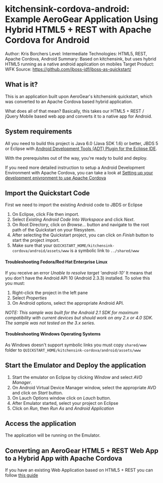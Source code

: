 kitchensink-cordova-android: Example AeroGear Application Using Hybrid HTML5 + REST with Apache Cordova for Android
===================================================================================================================
Author: Kris Borchers
Level: Intermediate
Technologies: HTML5, REST, Apache Cordova, Android
Summary: Based on kitchensink, but uses hybrid HTML5 running as a native android application on mobiles
Target Product: WFK
Source: <https://github.com/jboss-jdf/jboss-as-quickstart/>

What is it?
-----------

This is an application built upon AeroGear's kitchensink quickstart, which was converted to an Apache Cordova based hybrid application.

What does all of that mean? Basically, this takes our HTML5 + REST / jQuery Mobile based web app and converts it to a native app for Android. 

System requirements
-------------------

All you need to build this project is Java 6.0 (Java SDK 1.6) or better, JBDS 5 or Eclipse with [Android Development Tools (ADT) Plugin for the Eclipse IDE](http://developer.android.com/tools/sdk/eclipse-adt.html).

With the prerequisites out of the way, you're ready to build and deploy.

If you need more detailed instruction to setup a Android Development Environment with Apache Cordova, you can take a look at [Setting up your development enivronment to use Apache Cordova](http://aerogear.org/docs/guides/CordovaSetup/)

Import the Quickstart Code
---------------------------

First we need to import the existing Android code to JBDS or Eclipse

1. On Eclipse, click File then import.
2. Select *Existing Android Code Into Workspace* and click *Next*.
3. On Root Directory, click on *Browse...* button and navigate to the root path of the Quickstart on your filesystem.
4. After selecting the Quickstart project, you can click on *Finish* button to start the project import.
5. Make sure that your `QUICKSTART_HOME/kitchensink-cordova/android/assets/www` is a symbolic link to `../shared/www`


#### Troubleshooting Fedora/Red Hat Enterprise Linux

If you receive an error _Unable to resolve target 'android-10'_ It means that you don't have the Android API 10 (Android 2.3.3) installed. To solve this you must:

1. Right-click the project in the left pane
2. Select *Properties*
3. On Android options, select the appropriate Android API.

_NOTE: This sample was built for the Android 2.1 SDK for maximum compatibility with current devices but should work on any 2.x or 4.0 SDK. The sample was not tested on the 3.x series._

#### Troubleshooting Windows Operating Systems

As Windows doesn't support symbolic links you must copy `shared/www` folder to `QUICKSTART_HOME/kitchensink-cordova/android/assets/www`


Start the Emulator and Deploy the application
--------------------------------------------

1. Start the emulator on Eclipse by clicking *Window* and select *AVD Manager*.
2. On Android Virtual Device Manager window, select the appropriate AVD and click on *Start* button.
3. On Lauch Options window click on *Lauch* button.
4. After Emulator started, select your project on Eclipse
5. Click on *Run*, then *Run As* and *Android Application*

Access the application
---------------------

The application will be running on the Emulator.

Converting an AeroGear HTML5 + REST Web App to a Hybrid App with Apache Cordova
--------------------------------------------------------------------------------

If you have an existing Web Application based on HTML5 + REST you can follow [this guide](http://aerogear.org/docs/guides/HTML5ToHybridWithCordova)



